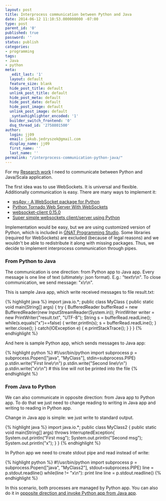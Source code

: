 ```yaml
---
layout: post
title: Interprocess communication between Python and Java
date: 2014-06-12 11:10:53.000000000 -07:00
type: post
parent_id: '0'
published: true
password: ''
status: publish
categories:
- programming
tags:
- Java
- python
meta:
  _edit_last: '1'
  layout: default
  feature_size: blank
  hide_post_title: default
  unlink_post_title: default
  hide_post_meta: default
  hide_post_date: default
  hide_post_image: default
  unlink_post_image: default
  _syntaxhighlighter_encoded: '1'
  builder_switch_frontend: '0'
  dsq_thread_id: '2758801500'
author:
  login: jj09
  email: jakub.jedryszek@gmail.com
  display_name: jj09
  first_name: ''
  last_name: ''
permalink: "/interprocess-communication-python-java/"
---
```

<p>For my <a title="Research Assistant Job – Project Sireum" href="http://jj09.net/research-assistant-job-project-sireum/">Research work</a> I need to communicate between Python and Java/Scala application.</p>

<p>The first idea was to use WebSockets. It is universal and flexible. Additionally communication is easy. There are many ways to implement it:</p>
<ul>
	<li><a href="https://ws4py.readthedocs.org/en/latest/">ws4py - A WebSocket package for Python</a></li>
	<li><a href="http://www.codestance.com/tutorials-archive/python-tornado-web-server-with-websockets-part-i-441">Python Tornado Web Server With WebSockets</a></li>
	<li><a href="https://pypi.python.org/pypi/websocket-client/0.15.0">websocket-client 0.15.0</a></li>
	<li><a href="https://gist.github.com/geoffb/616117">Super simple websockets client/server using Python</a></li>
</ul>

<p>Implementation would be easy, but we are using customized version of Python, which is included in <a href="http://libre.adacore.com/tools/gps/">GNAT Programming Studio</a>. Some libraries (required for WebSockets) are excluded (because of legal reasons) and we wouldn't be able to redistribute it along with missing packages. Thus, we decide to implement interprocess communication through pipes.</p>

<h3>From Python to Java</h3>

<p>The communication is one direction: from Python app to Java app. Every message is one line of text (ultimately: json format). E.g.: "text\r\n". To close communication, we send message: "x\r\n".</p>

<p>This is sample Java app, which write received messages to file result.txt:</p>

{% highlight java %}
import java.io.*;
public class MyClass {
	public static void main(String[] args) {
		try {
			BufferedReader bufferRead = new BufferedReader(new InputStreamReader(System.in));
			PrintWriter writer = new PrintWriter("result.txt", "UTF-8");
			String s = bufferRead.readLine();
			while(s.equals("x")==false) {
				writer.println(s);
				s = bufferRead.readLine();
			}
			writer.close();
		} catch(IOException e) {
			e.printStackTrace();
		}
	}
}
{% endhighlight %}

<p>And here is sample Python app, which sends messages to Java app:</p>

{% highlight python %}
#!/usr/bin/python
import subprocess
p = subprocess.Popen(["java", "MyClass"], stdin=subprocess.PIPE)
p.stdin.write("First line\r\n")
p.stdin.write("Second line\r\n")
p.stdin.write("x\r\n") # this line will not be printed into the file
{% endhighlight %}

<h3>From Java to Python</h3>

<p>We can also communicate in opposite direction: from Java app to Python app. To do that we just need to change reading to writing in Java app and writing to reading in Python app.</p>

<p>Change in Java app is simple: we just write to standard output.</p>

{% highlight java %}
import java.io.*;
public class MyClass2 {
	public static void main(String[] args) throws InterruptedException{
		System.out.println("First msg");
		System.out.println("Second msg");
		System.out.println("x");
	}
}
{% endhighlight %}

<p>In Python app we need to create stdout pipe and read instead of write:</p>

{% highlight python %}
#!/usr/bin/python
import subprocess
p = subprocess.Popen(["java", "MyClass2"], stdout=subprocess.PIPE)
line = p.stdout.readline()
while(line != "x\n"):
	print line
	line = p.stdout.readline()
{% endhighlight %}

<p>In this scenario, both processes are managed by Python app. You can also do it in <a href="http://stackoverflow.com/questions/4112470/java-how-to-both-read-and-write-to-from-process-thru-pipe-stdin-stdout">opposite direction and invoke Python app from Java app</a>.</p>
